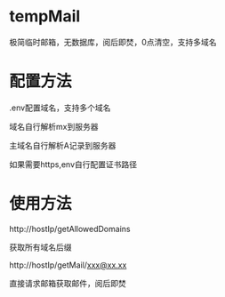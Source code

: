 # tempMail
极简临时邮箱，无数据库，阅后即焚，0点清空，支持多域名

# 配置方法
.env配置域名，支持多个域名

域名自行解析mx到服务器

主域名自行解析A记录到服务器

如果需要https,env自行配置证书路径

# 使用方法
http://hostIp/getAllowedDomains

获取所有域名后缀

http://hostIp/getMail/xxx@xx.xx

直接请求邮箱获取邮件，阅后即焚
